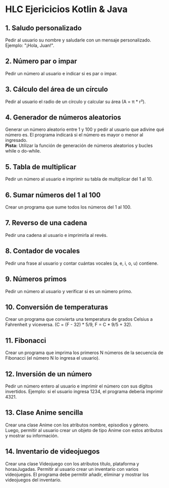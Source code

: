 # HLC Ejericicios Kotlin & Java

## 1. Saludo personalizado
Pedir al usuario su nombre y saludarle con un mensaje personalizado. Ejemplo: "¡Hola, Juan!".

## 2. Número par o impar
Pedir un número al usuario e indicar si es par o impar.

## 3. Cálculo del área de un círculo
Pedir al usuario el radio de un círculo y calcular su área (A = π * r²).

## 4. Generador de números aleatorios
Generar un número aleatorio entre 1 y 100 y pedir al usuario que adivine qué número es. El programa indicará si el número es mayor o menor al ingresado.  
**Pista:** Utilizar la función de generación de números aleatorios y bucles while o do-while.

## 5. Tabla de multiplicar
Pedir un número al usuario e imprimir su tabla de multiplicar del 1 al 10.

## 6. Sumar números del 1 al 100
Crear un programa que sume todos los números del 1 al 100.

## 7. Reverso de una cadena
Pedir una cadena al usuario e imprimirla al revés.

## 8. Contador de vocales
Pedir una frase al usuario y contar cuántas vocales (a, e, i, o, u) contiene.

## 9. Números primos
Pedir un número al usuario y verificar si es un número primo.

## 10. Conversión de temperaturas
Crear un programa que convierta una temperatura de grados Celsius a Fahrenheit y viceversa. (C = (F - 32) * 5/9, F = C * 9/5 + 32).

## 11. Fibonacci
Crear un programa que imprima los primeros N números de la secuencia de Fibonacci (el número N lo ingresa el usuario).

## 12. Inversión de un número
Pedir un número entero al usuario e imprimir el número con sus dígitos invertidos. Ejemplo: si el usuario ingresa 1234, el programa debería imprimir 4321.

## 13. Clase Anime sencilla
Crear una clase Anime con los atributos nombre, episodios y género. Luego, permitir al usuario crear un objeto de tipo Anime con estos atributos y mostrar su información.

## 14. Inventario de videojuegos
Crear una clase Videojuego con los atributos título, plataforma y horasJugadas. Permitir al usuario crear un inventario con varios videojuegos. El programa debe permitir añadir, eliminar y mostrar los videojuegos del inventario.
